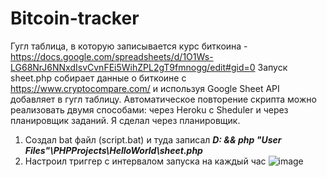 # Bitcoin-tracker
Гугл таблица, в которую записывается курс биткоина - https://docs.google.com/spreadsheets/d/1O1Ws-LG68NrJ6NNxdIsvCvnFEi5WihZPL2gT9fmnogg/edit#gid=0
Запуск sheet.php собирает данные о биткоине с https://www.cryptocompare.com/ и используя Google Sheet API добавляет в гугл таблицу.
Автоматическое повторение скрипта можно реализовать двумя способами: через Heroku с Sheduler и через планировщик заданий. Я сделал через планировщик.
1) Создал bat файл (script.bat) и туда записал ***D: && php "User Files"\PHPProjects\HelloWorld\sheet.php***
2) Настроил триггер с интервалом запуска на каждый час
![image](https://user-images.githubusercontent.com/74830291/160255853-e09bda95-2b93-41fb-a1ea-95521905f124.png)
